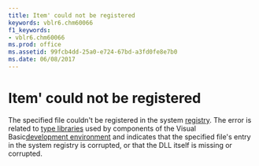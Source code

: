 ```yaml
---
title: Item' could not be registered
keywords: vblr6.chm60066
f1_keywords:
- vblr6.chm60066
ms.prod: office
ms.assetid: 99fcb4dd-25a0-e724-67bd-a3fd0fe8e7b0
ms.date: 06/08/2017
---
```



# Item' could not be registered

The specified file couldn't be registered in the system [registry](../../Glossary/vbe-glossary.md#registry). The error is related to [type libraries](../../Glossary/vbe-glossary.md#type-library) used by components of the Visual Basic[development environment](../../Glossary/vbe-glossary.md#development-environment) and indicates that the specified file's entry in the system registry is corrupted, or that the DLL itself is missing or corrupted.


